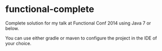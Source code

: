 functional-complete
===================

Complete solution for my talk at Functional Conf 2014 using Java 7 or below.

You can use either gradle or maven to configure the project in the IDE of your choice.
